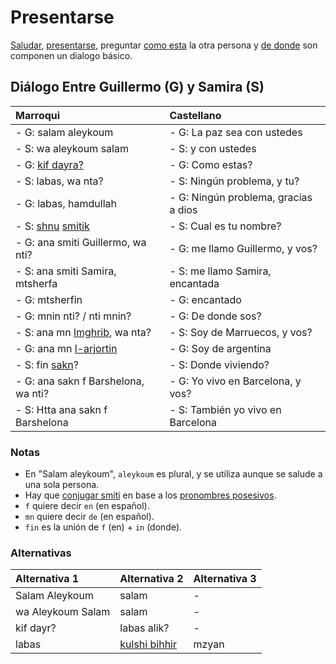 # Presentarse

[Saludar](../nucleo/saludos), [presentarse](../conjugaciones/llamarse), preguntar [como esta](../nucleo/bien) la otra persona y [de donde](../nucleo/donde) son componen un dialogo básico.

## Diálogo Entre Guillermo (G) y Samira (S)
| Marroqui                                                              | Castellano                           |
|:----------------------------------------------------------------------|:-------------------------------------|
| - G: salam aleykoum                                                   | - G: La paz sea con ustedes          |
| - S: wa aleykoum salam                                                | - S: y con ustedes                   |
| - G: [kif dayra?](../nucleo/como-estas)                               | - G: Como estas?                     |
| - S: labas, wa nta?                                                   | - S: Ningún problema, y tu?          |
| - G: labas, hamdullah                                                 | - G: Ningún problema, gracias a dios |
| - S: [shnu](../nucleo/shnu.md) [smitik](../conjugaciones/llamarse.md) | - S: Cual es tu nombre?              |
| - G: ana smiti Guillermo, wa nti?     | - G: me llamo Guillermo, y vos?      |
| - S: ana smiti Samira, mtsherfa       | - S: me llamo Samira, encantada      |
| - G: mtsherfin                                                        | - G: encantado                       |
| - G: mnin nti? / nti mnin?                                            | - G: De donde sos?                   |
| - S: ana mn [lmghrib](../nucleo/paises-idiomas.md), wa nta?           | - S: Soy de Marruecos, y vos?        |
| - G: ana mn [l-arjortin](../nucleo/paises-idiomas.md)                 | - G: Soy de argentina                |
| - S: fin [sakn](../conjugaciones/vivir.md)?                                                        | - S: Donde viviendo?                 |
| - G: ana sakn f Barshelona, wa nti?                                   | - G: Yo vivo en Barcelona, y vos?    |
| - S: Htta ana sakn f Barshelona                                       | - S: También yo vivo en Barcelona    |

### Notas
- En "Salam aleykoum", `aleykoum` es plural, y se utiliza aunque se salude a una sola persona.
- Hay que [conjugar smiti](../conjugaciones/llamarse.md) en base a los [pronombres posesivos](../nucleo/pronombres#pronombres%20posesivos).
- `f` quiere decir `en` (en español).
- `mn` quiere decir `de` (en español).
- `fin` es la unión de `f` (en) + `in` (donde).


### Alternativas

| Alternativa 1     | Alternativa 2                      | Alternativa 3 |
|:------------------|:-----------------------------------|:--------------|
| Salam Aleykoum    | salam                              | -             |
| wa Aleykoum Salam | salam                              | -             |
| kif dayr?         | labas alik?                        | -             |
| labas             | [kulshi bihhir](../nucleo/bien.md) | mzyan         |